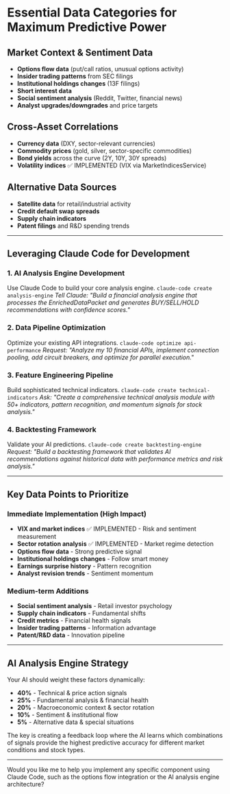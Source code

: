 # Essential Data Categories for Maximum Predictive Power

## Market Context & Sentiment Data
- **Options flow data** (put/call ratios, unusual options activity)
- **Insider trading patterns** from SEC filings
- **Institutional holdings changes** (13F filings)
- **Short interest data**
- **Social sentiment analysis** (Reddit, Twitter, financial news)
- **Analyst upgrades/downgrades** and price targets

## Cross-Asset Correlations
- **Currency data** (DXY, sector-relevant currencies)
- **Commodity prices** (gold, silver, sector-specific commodities)
- **Bond yields** across the curve (2Y, 10Y, 30Y spreads)
- **Volatility indices** ✅ IMPLEMENTED (VIX via MarketIndicesService)

## Alternative Data Sources
- **Satellite data** for retail/industrial activity
- **Credit default swap spreads**
- **Supply chain indicators**
- **Patent filings** and R&D spending trends

---

## Leveraging Claude Code for Development

### 1. AI Analysis Engine Development
Use Claude Code to build your core analysis engine.
`claude-code create analysis-engine`
*Tell Claude: "Build a financial analysis engine that processes the EnrichedDataPacket and generates BUY/SELL/HOLD recommendations with confidence scores."*

### 2. Data Pipeline Optimization
Optimize your existing API integrations.
`claude-code optimize api-performance`
*Request: "Analyze my 10 financial APIs, implement connection pooling, add circuit breakers, and optimize for parallel execution."*

### 3. Feature Engineering Pipeline
Build sophisticated technical indicators.
`claude-code create technical-indicators`
*Ask: "Create a comprehensive technical analysis module with 50+ indicators, pattern recognition, and momentum signals for stock analysis."*

### 4. Backtesting Framework
Validate your AI predictions.
`claude-code create backtesting-engine`
*Request: "Build a backtesting framework that validates AI recommendations against historical data with performance metrics and risk analysis."*

---

## Key Data Points to Prioritize

### Immediate Implementation (High Impact)
- **VIX and market indices** ✅ IMPLEMENTED - Risk and sentiment measurement
- **Sector rotation analysis** ✅ IMPLEMENTED - Market regime detection
- **Options flow data** - Strong predictive signal
- **Institutional holdings changes** - Follow smart money
- **Earnings surprise history** - Pattern recognition
- **Analyst revision trends** - Sentiment momentum

### Medium-term Additions
- **Social sentiment analysis** - Retail investor psychology
- **Supply chain indicators** - Fundamental shifts
- **Credit metrics** - Financial health signals
- **Insider trading patterns** - Information advantage
- **Patent/R&D data** - Innovation pipeline

---

## AI Analysis Engine Strategy
Your AI should weight these factors dynamically:
- **40%** - Technical & price action signals
- **25%** - Fundamental analysis & financial health
- **20%** - Macroeconomic context & sector rotation
- **10%** - Sentiment & institutional flow
- **5%** - Alternative data & special situations

The key is creating a feedback loop where the AI learns which combinations of signals provide the highest predictive accuracy for different market conditions and stock types.

---

Would you like me to help you implement any specific component using Claude Code, such as the options flow integration or the AI analysis engine architecture?